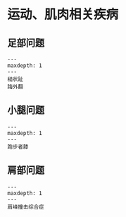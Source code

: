 # 运动、肌肉相关疾病



## 足部问题

```{toctree}
---
maxdepth: 1
---
槌状趾
踇外翻
```

## 小腿问题

```{toctree}
---
maxdepth: 1
---
跑步者膝
```

## 肩部问题

```{toctree}
---
maxdepth: 1
---
肩峰撞击综合症
```



